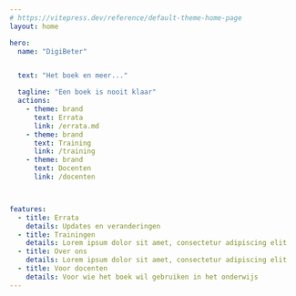 ```yaml
---
# https://vitepress.dev/reference/default-theme-home-page
layout: home

hero:
  name: "DigiBeter"


  text: "Het boek en meer..."

  tagline: "Een boek is nooit klaar"
  actions:
    - theme: brand
      text: Errata
      link: /errata.md
    - theme: brand
      text: Training 
      link: /training
    - theme: brand
      text: Docenten
      link: /docenten



features:
  - title: Errata
    details: Updates en veranderingen 
  - title: Trainingen 
    details: Lorem ipsum dolor sit amet, consectetur adipiscing elit
  - title: Over ons 
    details: Lorem ipsum dolor sit amet, consectetur adipiscing elit
  - title: Voor docenten
    details: Voor wie het boek wil gebruiken in het onderwijs 
---
```


